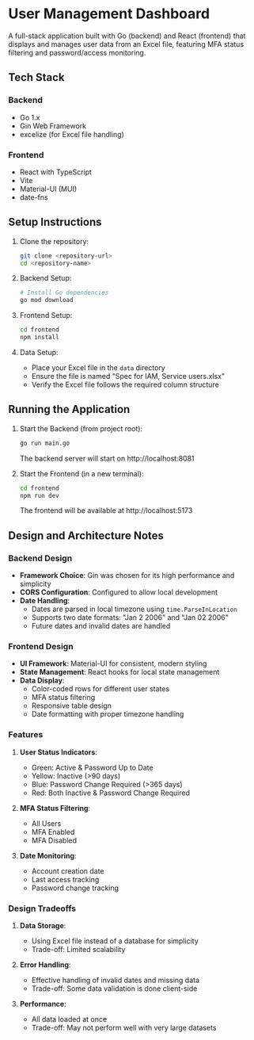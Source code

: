 # User Management Dashboard

A full-stack application built with Go (backend) and React (frontend) that displays and manages user data from an Excel file, featuring MFA status filtering and password/access monitoring.

## Tech Stack

### Backend
- Go 1.x
- Gin Web Framework
- excelize (for Excel file handling)

### Frontend
- React with TypeScript
- Vite
- Material-UI (MUI)
- date-fns

## Setup Instructions

1. Clone the repository:
   ```bash
   git clone <repository-url>
   cd <repository-name>
   ```

2. Backend Setup:
   ```bash
   # Install Go dependencies
   go mod download
   ```

3. Frontend Setup:
   ```bash
   cd frontend
   npm install  
   ```

4. Data Setup:
   - Place your Excel file in the `data` directory
   - Ensure the file is named "Spec for IAM, Service users.xlsx"
   - Verify the Excel file follows the required column structure

## Running the Application

1. Start the Backend (from project root):
   ```bash
   go run main.go
   ```
   The backend server will start on http://localhost:8081

2. Start the Frontend (in a new terminal):
   ```bash
   cd frontend
   npm run dev   
   ```
   The frontend will be available at http://localhost:5173

## Design and Architecture Notes

### Backend Design
- **Framework Choice**: Gin was chosen for its high performance and simplicity
- **CORS Configuration**: Configured to allow local development
- **Date Handling**: 
  - Dates are parsed in local timezone using `time.ParseInLocation`
  - Supports two date formats: "Jan 2 2006" and "Jan 02 2006"
  - Future dates and invalid dates are handled

### Frontend Design
- **UI Framework**: Material-UI for consistent, modern styling
- **State Management**: React hooks for local state management
- **Data Display**:
  - Color-coded rows for different user states
  - MFA status filtering
  - Responsive table design
  - Date formatting with proper timezone handling

### Features
1. **User Status Indicators**:
   - Green: Active & Password Up to Date
   - Yellow: Inactive (>90 days)
   - Blue: Password Change Required (>365 days)
   - Red: Both Inactive & Password Change Required

2. **MFA Status Filtering**:
   - All Users
   - MFA Enabled
   - MFA Disabled

3. **Date Monitoring**:
   - Account creation date
   - Last access tracking
   - Password change tracking

### Design Tradeoffs

1. **Data Storage**:
   - Using Excel file instead of a database for simplicity
   - Trade-off: Limited scalability

2. **Error Handling**:
   - Effective handling of invalid dates and missing data
   - Trade-off: Some data validation is done client-side

3. **Performance**:
   - All data loaded at once
   - Trade-off: May not perform well with very large datasets
